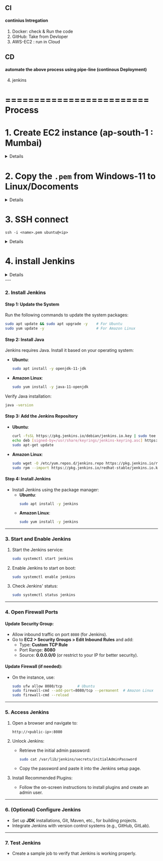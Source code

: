 ## CI
#### continius Intregation
1. Docker: check & Run the code
2. GitHub: Take from Devloper
3. AWS-EC2 : run in Cloud

## CD
#### automate the above process using pipe-line (continous Deployment)
4. jenkins

# ========================= Process

# 1. Create EC2 instance (ap-south-1 : Mumbai)
  <details aline="center">
       
  ![Screenshot (722)](https://github.com/user-attachments/assets/5da24da5-a6ec-4c30-a180-3aeadf1af7be)  
  ![Screenshot (723)](https://github.com/user-attachments/assets/eaae6b0b-ce20-4f92-82f2-6214df0ce16c)
  ![Screenshot (724)](https://github.com/user-attachments/assets/1bc8dac4-49b1-43e9-843e-02ba657b28fa)
  ![Screenshot (725)](https://github.com/user-attachments/assets/5d551320-3f19-42ef-8384-253cfb1d6c3b)
  ![Screenshot (726)](https://github.com/user-attachments/assets/d67416f5-fb96-415b-8e8c-477b20325b2e)
  ![Screenshot (727)](https://github.com/user-attachments/assets/e8f5efc5-e2ac-4474-9d0d-ecac4d4fcbc6)
  </details>
  
# 2. Copy the `.pem` from Windows-11 to Linux/Docoments

  <details aline="center">
    
  ![Screenshot (728)](https://github.com/user-attachments/assets/be707424-cd0f-4521-a1a4-76a349a6c93b)
  ![Screenshot (729)](https://github.com/user-attachments/assets/e1b14964-a661-455a-bb68-da5c86078e15)
  </details>
  
# 3. SSH connect

```
ssh -i <name>.pem ubuntu@<ip>
```
<details aline="center">
  
![Screenshot (730)](https://github.com/user-attachments/assets/d2ef2a28-8e8b-4fd3-b793-54991fbaf7bd)
![Screenshot (731)](https://github.com/user-attachments/assets/c5ccdd58-78ed-408f-94ac-991caad0720a)
</details>

# 4. install Jenkins

<details aline="center">
Installing Jenkins on an AWS EC2 instance :

### **1. Launch an AWS EC2 Instance**
1. **Log in to AWS Management Console**:
   - Navigate to the EC2 dashboard and click **Launch Instance**.
2. **Choose an AMI**:
   - Select an appropriate AMI, such as **Amazon Linux 2**, **Ubuntu 20.04/22.04**, or **CentOS**.
3. **Select Instance Type**:
   - Choose an instance type like `t2.micro` for testing or small-scale use (eligible for the free tier).
4. **Configure Instance Details**:
   - Ensure your instance is in a public subnet and has a public IP address.
5. **Add Storage**:
   - Use the default settings unless additional storage is needed.
6. **Configure Security Groups**:
   - Allow inbound traffic for:
     - **SSH** (port `22`) for connecting to the instance.
     - **HTTP** (port `80`) for accessing Jenkins on a web browser.
     - **Custom TCP** (port `8080`) for Jenkins (optional, if required).
7. **Launch and Connect**:
   - Launch the instance with an existing key pair or create a new one.
   - Connect to the instance using SSH:
     ```bash
     ssh -i /path/to/key.pem ec2-user@<public-ip>
     ```
</details>
---

### **2. Install Jenkins**
#### **Step 1: Update the System**
Run the following commands to update the system packages:

```bash
sudo apt update && sudo apt upgrade -y    # For Ubuntu
sudo yum update -y                        # For Amazon Linux
```

#### **Step 2: Install Java**
Jenkins requires Java. Install it based on your operating system:

- **Ubuntu**:
  ```bash
  sudo apt install -y openjdk-11-jdk
  ```

- **Amazon Linux**:
  ```bash
  sudo yum install -y java-11-openjdk
  ```

Verify Java installation:

```bash
java -version
```

#### **Step 3: Add the Jenkins Repository**
- **Ubuntu**:
  ```bash
  curl -fsSL https://pkg.jenkins.io/debian/jenkins.io.key | sudo tee /usr/share/keyrings/jenkins-keyring.asc > /dev/null
  echo deb [signed-by=/usr/share/keyrings/jenkins-keyring.asc] https://pkg.jenkins.io/debian-stable binary/ | sudo tee /etc/apt/sources.list.d/jenkins.list > /dev/null
  sudo apt-get update
  ```

- **Amazon Linux**:
  ```bash
  sudo wget -O /etc/yum.repos.d/jenkins.repo https://pkg.jenkins.io/redhat-stable/jenkins.repo
  sudo rpm --import https://pkg.jenkins.io/redhat-stable/jenkins.io.key
  ```

#### **Step 4: Install Jenkins**
- Install Jenkins using the package manager:
  - **Ubuntu**:
    ```bash
    sudo apt install -y jenkins
    ```
  - **Amazon Linux**:
    ```bash
    sudo yum install -y jenkins
    ```

---

### **3. Start and Enable Jenkins**
1. Start the Jenkins service:
   ```bash
   sudo systemctl start jenkins
   ```
2. Enable Jenkins to start on boot:
   ```bash
   sudo systemctl enable jenkins
   ```

3. Check Jenkins' status:
   ```bash
   sudo systemctl status jenkins
   ```

---

### **4. Open Firewall Ports**
#### Update Security Group:
- Allow inbound traffic on port `8080` (for Jenkins).
- Go to **EC2 > Security Groups > Edit Inbound Rules** and add:
  - Type: **Custom TCP Rule**
  - Port Range: **8080**
  - Source: **0.0.0.0/0** (or restrict to your IP for better security).

#### Update Firewall (if needed):
- On the instance, use:
  ```bash
  sudo ufw allow 8080/tcp       # Ubuntu
  sudo firewall-cmd --add-port=8080/tcp --permanent  # Amazon Linux
  sudo firewall-cmd --reload
  ```

---

### **5. Access Jenkins**
1. Open a browser and navigate to:
   ```
   http://<public-ip>:8080
   ```
2. Unlock Jenkins:
   - Retrieve the initial admin password:
     ```bash
     sudo cat /var/lib/jenkins/secrets/initialAdminPassword
     ```
   - Copy the password and paste it into the Jenkins setup page.

3. Install Recommended Plugins:
   - Follow the on-screen instructions to install plugins and create an admin user.

---

### **6. (Optional) Configure Jenkins**
- Set up **JDK** installations, Git, Maven, etc., for building projects.
- Integrate Jenkins with version control systems (e.g., GitHub, GitLab).

---

### **7. Test Jenkins**
- Create a sample job to verify that Jenkins is working properly.

